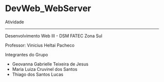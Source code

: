 # DevWeb_WebServer

Atividade 
_________________________________________________________

 Desenvolvimento Web III - DSM FATEC Zona Sul

Professor: Vinicius Heltai Pacheco

Integrantes do Grupo 
 - Geovanna Gabrielle Teixeira de Jesus
 - Maria Luiza Cruvinel dos Santos
 - Thiago dos Santos Lucas 
